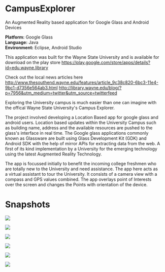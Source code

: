 # CampusExplorer


An Augmented Reality based application for Google Glass and Android Devices

**Platform:** Google Glass
<br />
**Language:** Java
<br />
**Environment:** Eclipse, Android Studio

This application was built for the Wayne State University and is available for download on the play store
https://play.google.com/store/apps/details?id=edu.wayne.library

Check out the local news articles here                                                                            
http://www.thesouthend.wayne.edu/features/article_9c38c820-6bc3-11e4-9bc1-d7356e564ab3.html
http://library.wayne.edu/blog/?p=7956&utm_medium=twitter&utm_source=twitterfeed

Exploring the University campus is much easier than one can imagine with the offical Wayne State University's Campus Explorer.

The project involved developing a Location Based app for google glass and android users.  Location based updates within the University Campus such as building name, address and the available resources are pushed to the glass's interface in real time. The Google glass applications commonly known as Glassware are built using Glass Development Kit (GDK) and Android SDK with the help of mirror APIs for extracting data from the web. A first of its kind implementation by a University for the emerging technology using the latest Augmented Reality Technology.

The app is focussed initially to benefit the incoming college freshmen who are totally new to the University and need assistance. The app here acts as a virtual assistant to tour the University. It consists of a camera view with a compass and GPS values combined. The app overlays point of Interests over the screen and changes the Points with orientation of the device. 

Snapshots
==========

![](http://i.imgur.com/O2r0WCc.png)




![](http://i.imgur.com/emMqbX6.png)




![](http://i.imgur.com/Ee69uSI.png)




![](http://i.imgur.com/AUVQxMV.png)




![](http://i.imgur.com/iXNROEm.png)




![](http://i.imgur.com/nSOOABA.png)
